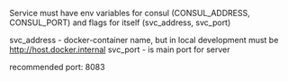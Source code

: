Service must have env variables for consul (CONSUL_ADDRESS, CONSUL_PORT) and flags for itself (svc_address, svc_port)

svc_address - docker-container name, but in local development must be http://host.docker.internal 
svc_port - is main port for server

recommended port: 8083
